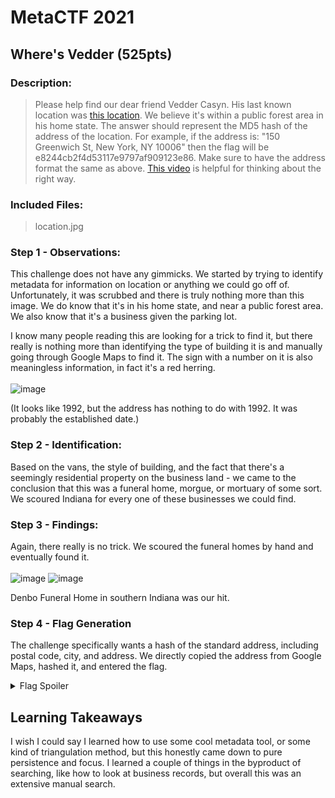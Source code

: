 # MetaCTF 2021
## Where's Vedder (525pts)
### Description: 
>Please help find our dear friend Vedder Casyn. His last known location was [this location](https://user-images.githubusercontent.com/43623870/144760334-76c9b328-8b05-49dd-ba0a-07d2e45b9e50.jpg). We believe it's within a public forest area in his home state.
The answer should represent the MD5 hash of the address of the location. For example, if the address is: "150 Greenwich St, New York, NY 10006" then the flag will be e8244cb2f4d53117e9797af909123e86. Make sure to have the address format the same as above.
[This video](https://www.youtube.com/watch?v=RoqWbpZUOSo) is helpful for thinking about the right way.
### Included Files:
> location.jpg

### Step 1 - Observations:
This challenge does not have any gimmicks. We started by trying to identify metadata for information on location or anything we could go off of. Unfortunately, it was scrubbed and there is truly nothing more than this image.
We do know that it's in his home state, and near a public forest area. We also know that it's a business given the parking lot.

I know many people reading this are looking for a trick to find it, but there really is nothing more than identifying the type of building it is and manually going through Google Maps to find it.
The sign with a number on it is also meaningless information, in fact it's a red herring.
<br /> <br />
![image](https://user-images.githubusercontent.com/43623870/144760446-633a6e16-4164-49b1-bcba-4a62a2df9838.png)

(It looks like 1992, but the address has nothing to do with 1992. It was probably the established date.)

### Step 2 - Identification:
Based on the vans, the style of building, and the fact that there's a seemingly residential property on the business land - we came to the conclusion that this was a funeral home, morgue, or mortuary of some sort.
We scoured Indiana for every one of these businesses we could find.

### Step 3 - Findings:
Again, there really is no trick. We scoured the funeral homes by hand and eventually found it.
<br /> <br />
![image](https://user-images.githubusercontent.com/43623870/144760696-09385cf2-3e4f-4a84-8a4a-7817b1c39a7f.png)
![image](https://user-images.githubusercontent.com/43623870/144760707-f5dbe3ec-56f0-4e26-bb9f-8569e2818c99.png)

Denbo Funeral Home in southern Indiana was our hit.

### Step 4 - Flag Generation
The challenge specifically wants a hash of the standard address, including postal code, city, and address.
We directly copied the address from Google Maps, hashed it, and entered the flag.

<details>
  <summary>Flag Spoiler</summary>
  7be0798af71f79eadb9254d3554aa301
 </details>

## Learning Takeaways
I wish I could say I learned how to use some cool metadata tool, or some kind of triangulation method, but this honestly came down to pure persistence and focus. I learned a couple of things in the byproduct of searching, like how to look at business records, but overall this was an extensive manual search.
